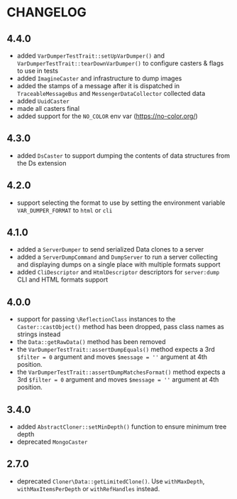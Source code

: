 CHANGELOG
=========

4.4.0
-----

 * added `VarDumperTestTrait::setUpVarDumper()` and `VarDumperTestTrait::tearDownVarDumper()`
   to configure casters & flags to use in tests
 * added `ImagineCaster` and infrastructure to dump images
 * added the stamps of a message after it is dispatched in `TraceableMessageBus` and `MessengerDataCollector` collected data
 * added `UuidCaster`
 * made all casters final
 * added support for the `NO_COLOR` env var (https://no-color.org/)

4.3.0
-----

 * added `DsCaster` to support dumping the contents of data structures from the Ds extension

4.2.0
-----

 * support selecting the format to use by setting the environment variable `VAR_DUMPER_FORMAT` to `html` or `cli`

4.1.0
-----

 * added a `ServerDumper` to send serialized Data clones to a server
 * added a `ServerDumpCommand` and `DumpServer` to run a server collecting
   and displaying dumps on a single place with multiple formats support
 * added `CliDescriptor` and `HtmlDescriptor` descriptors for `server:dump` CLI and HTML formats support

4.0.0
-----

 * support for passing `\ReflectionClass` instances to the `Caster::castObject()`
   method has been dropped, pass class names as strings instead
 * the `Data::getRawData()` method has been removed
 * the `VarDumperTestTrait::assertDumpEquals()` method expects a 3rd `$filter = 0`
   argument and moves `$message = ''` argument at 4th position.
 * the `VarDumperTestTrait::assertDumpMatchesFormat()` method expects a 3rd `$filter = 0`
   argument and moves `$message = ''` argument at 4th position.

3.4.0
-----

 * added `AbstractCloner::setMinDepth()` function to ensure minimum tree depth
 * deprecated `MongoCaster`

2.7.0
-----

 * deprecated `Cloner\Data::getLimitedClone()`. Use `withMaxDepth`, `withMaxItemsPerDepth` or `withRefHandles` instead.
